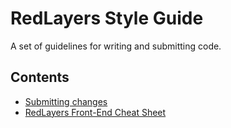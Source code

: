 # RedLayers Style Guide

A set of guidelines for writing and submitting code.

## Contents

- [Submitting changes](/workflow/submitting-changes.md)
- [RedLayers Front-End Cheat Sheet](/front-end-cheat-sheet.md)
